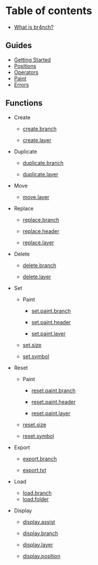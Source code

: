 # Table of contents

- [What is br4nch?](README.md)

## Guides

- [Getting Started](guides/positions.md)
- [Positions](guides/positions.md)
- [Operators](guides/operators.md)
- [Paint](guides/paint.md)
- [Errors](guides/errors.md)

## Functions

- Create

  - [create.branch](functions/create/create.branch.md)

  - [create.layer](functions/create/create.layer.md)
- Duplicate
  - [duplicate.branch](functions/duplicate/duplicate.branch.md)

  - [duplicate.layer](functions/duplicate/duplicate.layer.md)
- Move
  - [move.layer](functions/move/move.layer.md)
- Replace
  - [replace.branch](functions/replace/replace.branch.md)

  - [replace.header](functions/replace/replace.header.md)

  - [replace.layer](functions/replace/replace.layer.md)
- Delete
  - [delete.branch](functions/delete/delete.branch.md)

  - [delete.layer](functions/delete/delete.layer.md)
- Set

  - Paint

    - [set.paint.branch](functions/set/paint/set.paint.branch.md)

    - [set.paint.header](functions/set/paint/set.paint.header.md)

    - [set.paint.layer](functions/set/paint/set.paint.layer.md)

  - [set.size](functions/set/set.size.md)
  - [set.symbol](functions/set/set.symbol.md)
- Reset

  - Paint

    - [reset.paint.branch](functions/reset/paint/reset.paint.branch.md)

    - [reset.paint.header](functions/reset/paint/reset.paint.header.md)

    - [reset.paint.layer](functions/reset/paint/reset.paint.layer.md)

  - [reset.size](functions/reset/reset.size.md)

  - [reset.symbol](functions/reset/reset.symbol.md)
- Export
  - [export.branch](functions/export/export.branch.md)

  - [export.txt](functions/export/export.txt.md)
- Load
  - [load.branch](functions/load/load.branch.md)
  - [load.folder](functions/load/load.folder.md)
- Display
  - [display.assist](functions/display/display.assist.md)

  - [display.branch](functions/display/display.branch.md)

  - [display.layer](functions/display/display.layer.md)

  - [display.position](functions/display/display.position.md)

